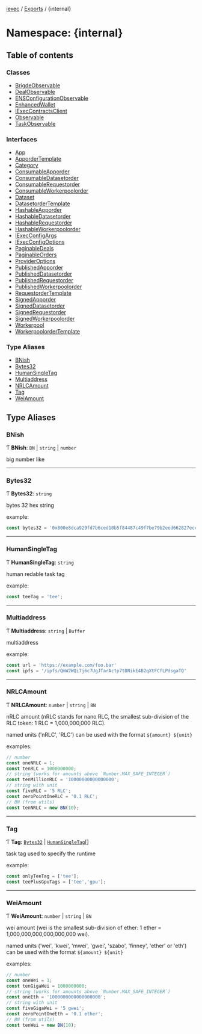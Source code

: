 [iexec](../README.md) / [Exports](../modules.md) / {internal}

# Namespace: {internal}

## Table of contents

### Classes

- [BrigdeObservable](../classes/internal_.BrigdeObservable.md)
- [DealObservable](../classes/internal_.DealObservable.md)
- [ENSConfigurationObservable](../classes/internal_.ENSConfigurationObservable.md)
- [EnhancedWallet](../classes/internal_.EnhancedWallet.md)
- [IExecContractsClient](../classes/internal_.IExecContractsClient.md)
- [Observable](../classes/internal_.Observable.md)
- [TaskObservable](../classes/internal_.TaskObservable.md)

### Interfaces

- [App](../interfaces/internal_.App.md)
- [ApporderTemplate](../interfaces/internal_.ApporderTemplate.md)
- [Category](../interfaces/internal_.Category.md)
- [ConsumableApporder](../interfaces/internal_.ConsumableApporder.md)
- [ConsumableDatasetorder](../interfaces/internal_.ConsumableDatasetorder.md)
- [ConsumableRequestorder](../interfaces/internal_.ConsumableRequestorder.md)
- [ConsumableWorkerpoolorder](../interfaces/internal_.ConsumableWorkerpoolorder.md)
- [Dataset](../interfaces/internal_.Dataset.md)
- [DatasetorderTemplate](../interfaces/internal_.DatasetorderTemplate.md)
- [HashableApporder](../interfaces/internal_.HashableApporder.md)
- [HashableDatasetorder](../interfaces/internal_.HashableDatasetorder.md)
- [HashableRequestorder](../interfaces/internal_.HashableRequestorder.md)
- [HashableWorkerpoolorder](../interfaces/internal_.HashableWorkerpoolorder.md)
- [IExecConfigArgs](../interfaces/internal_.IExecConfigArgs.md)
- [IExecConfigOptions](../interfaces/internal_.IExecConfigOptions.md)
- [PaginableDeals](../interfaces/internal_.PaginableDeals.md)
- [PaginableOrders](../interfaces/internal_.PaginableOrders.md)
- [ProviderOptions](../interfaces/internal_.ProviderOptions.md)
- [PublishedApporder](../interfaces/internal_.PublishedApporder.md)
- [PublishedDatasetorder](../interfaces/internal_.PublishedDatasetorder.md)
- [PublishedRequestorder](../interfaces/internal_.PublishedRequestorder.md)
- [PublishedWorkerpoolorder](../interfaces/internal_.PublishedWorkerpoolorder.md)
- [RequestorderTemplate](../interfaces/internal_.RequestorderTemplate.md)
- [SignedApporder](../interfaces/internal_.SignedApporder.md)
- [SignedDatasetorder](../interfaces/internal_.SignedDatasetorder.md)
- [SignedRequestorder](../interfaces/internal_.SignedRequestorder.md)
- [SignedWorkerpoolorder](../interfaces/internal_.SignedWorkerpoolorder.md)
- [Workerpool](../interfaces/internal_.Workerpool.md)
- [WorkerpoolorderTemplate](../interfaces/internal_.WorkerpoolorderTemplate.md)

### Type Aliases

- [BNish](internal_.md#bnish)
- [Bytes32](internal_.md#bytes32)
- [HumanSingleTag](internal_.md#humansingletag)
- [Multiaddress](internal_.md#multiaddress)
- [NRLCAmount](internal_.md#nrlcamount)
- [Tag](internal_.md#tag)
- [WeiAmount](internal_.md#weiamount)

## Type Aliases

### BNish

Ƭ **BNish**: `BN` \| `string` \| `number`

big number like

___

### Bytes32

Ƭ **Bytes32**: `string`

bytes 32 hex string

example:
```js
const bytes32 = '0x800e8dca929fd7b6ced10b5f84487c49f7be79b2eed662827eccba258ef883c6';
```

___

### HumanSingleTag

Ƭ **HumanSingleTag**: `string`

human redable task tag

example:
```js
const teeTag = 'tee';
```

___

### Multiaddress

Ƭ **Multiaddress**: `string` \| `Buffer`

multiaddress

example:
```js
const url = 'https://example.com/foo.bar'
const ipfs = '/ipfs/QmW2WQi7j6c7UgJTarActp7tDNikE4B2qXtFCfLPdsgaTQ'
```

___

### NRLCAmount

Ƭ **NRLCAmount**: `number` \| `string` \| `BN`

nRLC amount (nRLC stands for nano RLC, the smallest sub-division of the RLC token: 1 RLC = 1,000,000,000 RLC).

named units ('nRLC', 'RLC') can be used with the format `${amount} ${unit}`

examples:
```js
// number
const oneNRLC = 1;
const tenRLC = 1000000000;
// string (works for amounts above `Number.MAX_SAFE_INTEGER`)
const tenMillionRLC = '10000000000000000';
// string with unit
const fiveRLC = '5 RLC';
const zeroPointOneRLC = '0.1 RLC';
// BN (from utils)
const tenNRLC = new BN(10);
```

___

### Tag

Ƭ **Tag**: [`Bytes32`](internal_.md#bytes32) \| [`HumanSingleTag`](internal_.md#humansingletag)[]

task tag used to specify the runtime

example:
```js
const onlyTeeTag = ['tee'];
const teePlusGpuTags = ['tee','gpu'];
```

___

### WeiAmount

Ƭ **WeiAmount**: `number` \| `string` \| `BN`

wei amount (wei is the smallest sub-division of ether: 1 ether = 1,000,000,000,000,000,000 wei).

named units ('wei', 'kwei', 'mwei', 'gwei', 'szabo', 'finney', 'ether' or 'eth') can be used with the format `${amount} ${unit}`

examples:
```js
// number
const oneWei = 1;
const tenGigaWei = 1000000000;
// string (works for amounts above `Number.MAX_SAFE_INTEGER`)
const oneEth = '1000000000000000000';
// string with unit
const fiveGigaWei = '5 gwei';
const zeroPointOneEth = '0.1 ether';
// BN (from utils)
const tenWei = new BN(10);
```
